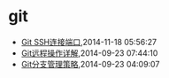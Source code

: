 # git
* [Git SSH连接端口](/2014/2014-11-18-git-ssh-port),2014-11-18 05:56:27
* [Git远程操作详解](/2014/2014-09-23-git-remote-commands),2014-09-23 07:44:10
* [Git分支管理策略](/2014/2014-09-23-git-branch-mangement),2014-09-23 04:09:07
